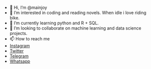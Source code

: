 - 👋 Hi, I’m @mainjoy
- 👀 I’m interested in coding and reading novels. When idle i love riding bike.
- 🌱 I’m currently learning python and R + SQL.
- 💞️ I’m looking to collaborate on machine learning and data science projects.
- 📫 How to reach me 
- <a href=''>Instagram</a>
- <a href=''>Twitter</a>
- <a href=''>Telegram</a>
- <a href='wa.me/254759794774'>Whatsapp</a>

<!---
mainjoy/mainjoy is a ✨ special ✨ repository because its `README.md` (this file) appears on your GitHub profile.
You can click the Preview link to take a look at your changes.
--->
